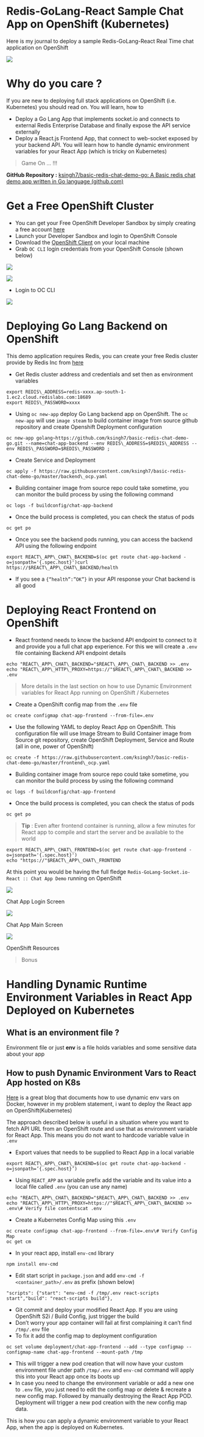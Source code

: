 Redis-GoLang-React Sample Chat App on OpenShift (Kubernetes)
============================================================
Here is my journal to deploy a sample Redis-GoLang-React Real Time chat application on OpenShift

![](https://miro.medium.com/max/1266/1*AcdUcAfPZEFeTs394MpzRg.png)

Why do you care ?
=================

If you are new to deploying full stack applications on OpenShift (i.e. Kubernetes) you should read on. You will learn, how to

*   Deploy a Go Lang App that implements socket.io and connects to external Redis Enterprise Database and finally expose the API service externally
*   Deploy a React.js Frontend App, that connect to web-socket exposed by your backend API. You will learn how to handle dynamic environment variables for your React App (which is tricky on Kubernetes)

> Game On … !!!

**GitHub Repository :** [ksingh7/basic-redis-chat-demo-go: A Basic redis chat demo app written in Go language (github.com)](https://github.com/ksingh7/basic-redis-chat-demo-go)

Get a Free OpenShift Cluster
============================

*   You can get your Free OpenShift Developer Sandbox by simply creating a free account [here](https://developers.redhat.com/developer-sandbox/get-started)
*   Launch your Developer Sandbox and login to OpenShift Console
*   Download the [OpenShift Client](https://docs.openshift.com/container-platform/4.7/cli_reference/openshift_cli/getting-started-cli.html) on your local machine
*   Grab `OC CLI` login credentials from your OpenShift Console (shown below)

![](https://miro.medium.com/max/526/0*T4g_C73HulYU6sY7.png)

![](https://miro.medium.com/max/700/0*MCLEDY3vzBo4JM6L.png)

*   Login to OC CLI

![](https://miro.medium.com/max/700/1*u9NWzUFi2bMZTMhHBv-wQw.png)

Deploying Go Lang Backend on OpenShift
======================================

This demo application requires Redis, you can create your free Redis cluster provide by Redis Inc from [here](https://redis.com/try-free/)

*   Get Redis cluster address and credentials and set then as environment variables

```
export REDIS\_ADDRESS=redis-xxxx.ap-south-1-1.ec2.cloud.redislabs.com:18689  
export REDIS\_PASSWORD=xxxx
```

*   Using `oc new-app` deploy Go Lang backend app on OpenShift. The `oc new-app` will use `image steam` to build container image from source github repository and create Openshift Deployment configuration

```
oc new-app golang~https://github.com/ksingh7/basic-redis-chat-demo-go.git --name=chat-app-backend --env REDIS\_ADDRESS=$REDIS\_ADDRESS --env REDIS\_PASSWORD=$REDIS\_PASSWORD ;
```

*   Create Service and Deployment

```
oc apply -f https://raw.githubusercontent.com/ksingh7/basic-redis-chat-demo-go/master/backend\_ocp.yaml
```

*   Building container image from source repo could take sometime, you can monitor the build process by using the following command

```
oc logs -f buildconfig/chat-app-backend
```

*   Once the build process is completed, you can check the status of pods

```
oc get po
```

*   Once you see the backend pods running, you can access the backend API using the following endpoint

```
export REACT\_APP\_CHAT\_BACKEND=$(oc get route chat-app-backend -o=jsonpath='{.spec.host}')curl https://$REACT\_APP\_CHAT\_BACKEND/health
```

*   If you see a `{“health”:”OK”}` in your API response your Chat backend is all good

Deploying React Frontend on OpenShift
=====================================

*   React frontend needs to know the backend API endpoint to connect to it and provide you a full chat app experience. For this we will create a `.env` file containing Backend API endpoint details

```
echo "REACT\_APP\_CHAT\_BACKEND="$REACT\_APP\_CHAT\_BACKEND >> .env  
echo "REACT\_APP\_HTTP\_PROXY=https://"$REACT\_APP\_CHAT\_BACKEND >> .env
```

> More details in the last section on how to use Dynamic Environment variables for React App running on OpenShift / Kubernetes

*   Create a OpenShift config map from the `.env` file

```
oc create configmap chat-app-frontend --from-file=.env
```

*   Use the following YAML to deploy React App on OpenShift. This configuration file will use Image Stream to Build Container image from Source git repository, create OpenShift Deployment, Service and Route (all in one, power of OpenShift)

```
oc create -f https://raw.githubusercontent.com/ksingh7/basic-redis-chat-demo-go/master/frontend\_ocp.yaml
```

*   Building container image from source repo could take sometime, you can monitor the build process by using the following command

```
oc logs -f buildconfig/chat-app-frontend
```

*   Once the build process is completed, you can check the status of pods

```
oc get po
```

> **Tip** : Even after frontend container is running, allow a few minutes for React app to compile and start the server and be available to the world

```
export REACT\_APP\_CHAT\_FRONTEND=$(oc get route chat-app-frontend -o=jsonpath='{.spec.host}')  
echo "https://"$REACT\_APP\_CHAT\_FRONTEND
```

At this point you would be having the full fledge `Redis-GoLang-Socket.io-React :: Chat App Demo` running on OpenShift

![](https://miro.medium.com/max/700/1*bYgR7V13VDuoCyxlloabAA.png)

Chat App Login Screen

![](https://miro.medium.com/max/700/1*xmS4umu3kWWlqY1VpX5KTw.png)

Chat App Main Screen

![](https://miro.medium.com/max/700/1*TvwNgv2gGGOGRym4Ek1r2A.png)

OpenShift Resources

> Bonus

Handling Dynamic Runtime Environment Variables in React App Deployed on Kubernetes
==================================================================================

What is an environment file ?
-----------------------------

Environment file or just **env** is a file holds variables and some sensitive data about your app

How to push Dynamic Environment Vars to React App hosted on K8s
---------------------------------------------------------------

[Here](https://www.freecodecamp.org/news/how-to-implement-runtime-environment-variables-with-create-react-app-docker-and-nginx-7f9d42a91d70/) is a great blog that documents how to use dynamic env vars on Docker, however in my problem statement, i want to deploy the React app on OpenShift(Kubernetes)

The approach described below is useful in a situation where you want to fetch API URL from an OpenShift route and use that as environment variable for React App. This means you do not want to hardcode variable value in `.env`

*   Export values that needs to be supplied to React App in a local variable

```
export REACT\_APP\_CHAT\_BACKEND=$(oc get route chat-app-backend -o=jsonpath=’{.spec.host}’)
```

*   Using `REACT_APP` as variable prefix add the variable and its value into a local file called `.env` (you can use any name)

```
echo "REACT\_APP\_CHAT\_BACKEND="$REACT\_APP\_CHAT\_BACKEND >> .env  
echo "REACT\_APP\_HTTP\_PROXY=https://"$REACT\_APP\_CHAT\_BACKEND >> .env\# Verify file contentscat .env
```

*   Create a Kubernetes Config Map using this `.env`

```
oc create configmap chat-app-frontend --from-file=.env\# Verify Config Map  
oc get cm
```

*   In your react app, install `env-cmd` library

```
npm install env-cmd
```

*   Edit start script in `package.json` and add `env-cmd -f <container_path>/.env` as prefix (shown below)

```
"scripts": {"start": "env-cmd -f /tmp/.env react-scripts start","build": "react-scripts build"},
```

*   Git commit and deploy your modified React App. If you are using OpenShift S2i / Build Config, just trigger the build
*   Don’t worry your app container will fail at first complaining it can’t find `/tmp/.env` file
*   To fix it add the config map to deployment configuration

```
oc set volume deployment/chat-app-frontend --add --type configmap --configmap-name chat-app-frontend --mount-path /tmp
```

*   This will trigger a new pod creation that will now have your custom environment file under path `/tmp/.env` and `env-cmd` command will apply this into your React app once its boots up
*   In case you need to change the environment variable or add a new one to `.env` file, you just need to edit the config map or delete & recreate a new config map. Followed by manually destroying the React App POD. Deployment will trigger a new pod creation with the new config map data.

This is how you can apply a dynamic environment variable to your React App, when the app is deployed on Kubernetes.
